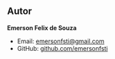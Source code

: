 ## Autor

**Emerson Felix de Souza**

- Email: emersonfsti@gmail.com
- GitHub: [github.com/emersonfsti](https://github.com/emersonfsti)
